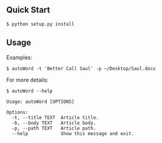 ## Quick Start

``` shell
$ python setup.py install
```

## Usage

Examples:

``` shell
$ autoWord -t 'Better Call Saul' -p ~/Desktop/Saul.docx
```

For more details:
``` shell
$ autoWord --help

Usage: autoWord [OPTIONS]

Options:
  -t, --title TEXT  Article title.
  -b, --body TEXT   Article body.
  -p, --path TEXT   Article path.
  --help            Show this message and exit.
```
